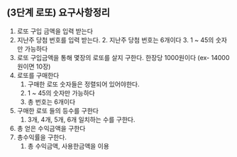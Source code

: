 ## (3단계 로또) 요구사항정리

1. 로또 구입 금액을 입력 받는다 
2. 지난주 당첨 번호를 입력 받는다.
   2. 지난주 당첨 번호는 6개이다
   3. 1 ~ 45의 숫자만 가능하다 
3. 로또 구입금액을 통해 몇장의 로또를 살지 구한다. 한장당 1000원이다 (ex- 14000원이면 10장)
4. 로또를 구매한다
   1. 구매한 로또 숫자들은 정렬되어 있어야한다.
   2. 1 ~ 45의 숫자만 가능하다
   3. 총 번호는 6개이다
5. 구매한 로또 들의 등수를 구한다
   1. 3개, 4개, 5개, 6개 일치하는 수를 구한다.
6. 총 얻은 수익금액을 구한다
7. 총수익률을 구한다. 
   1. 총 수익금액, 사용한금액을 이용